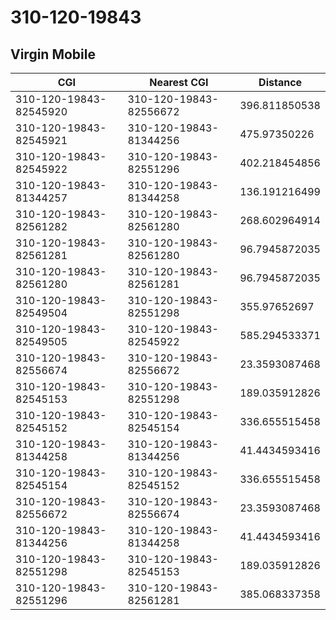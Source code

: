 # 310-120-19843
## Virgin Mobile


| CGI | Nearest CGI | Distance |
|-----|-------------|----------|
| 310-120-19843-82545920 | 310-120-19843-82556672 | 396.811850538 |
| 310-120-19843-82545921 | 310-120-19843-81344256 | 475.97350226 |
| 310-120-19843-82545922 | 310-120-19843-82551296 | 402.218454856 |
| 310-120-19843-81344257 | 310-120-19843-81344258 | 136.191216499 |
| 310-120-19843-82561282 | 310-120-19843-82561280 | 268.602964914 |
| 310-120-19843-82561281 | 310-120-19843-82561280 | 96.7945872035 |
| 310-120-19843-82561280 | 310-120-19843-82561281 | 96.7945872035 |
| 310-120-19843-82549504 | 310-120-19843-82551298 | 355.97652697 |
| 310-120-19843-82549505 | 310-120-19843-82545922 | 585.294533371 |
| 310-120-19843-82556674 | 310-120-19843-82556672 | 23.3593087468 |
| 310-120-19843-82545153 | 310-120-19843-82551298 | 189.035912826 |
| 310-120-19843-82545152 | 310-120-19843-82545154 | 336.655515458 |
| 310-120-19843-81344258 | 310-120-19843-81344256 | 41.4434593416 |
| 310-120-19843-82545154 | 310-120-19843-82545152 | 336.655515458 |
| 310-120-19843-82556672 | 310-120-19843-82556674 | 23.3593087468 |
| 310-120-19843-81344256 | 310-120-19843-81344258 | 41.4434593416 |
| 310-120-19843-82551298 | 310-120-19843-82545153 | 189.035912826 |
| 310-120-19843-82551296 | 310-120-19843-82561281 | 385.068337358 |
